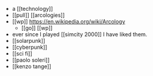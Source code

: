 - a [[technology]]
- [[pull]] [[arcologies]]
- [[wp]] https://en.wikipedia.org/wiki/Arcology
	- [[go]] [[wp]]
- ever since I played [[simcity 2000]] I have liked them.
- [[solarpunk]]
- [[cyberpunk]]
- [[sci fi]]
- [[paolo soleri]]
- [[kenzo tange]]

